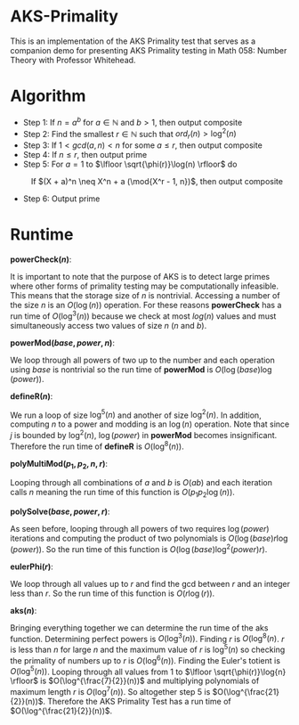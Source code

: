 # AKS-Primality

This is an implementation of the AKS Primality test that serves as a companion demo for presenting AKS Primality testing in Math 058: Number Theory with Professor Whitehead.

# Algorithm

- Step 1: If $n = a^b$ for $a \in \mathbb{N}$ and $b > 1$, then output composite
- Step 2: Find the smallest $r \in \mathbb{N}$ such that $ord_{r}(n) > \log^2(n)$
- Step 3: If $1 < gcd(a, n) < n$ for some $a \leq r$, then output composite
- Step 4: If $n \leq r$, then output prime
- Step 5: For $a = 1$ to $\lfloor \sqrt{\phi(r)}\log(n) \rfloor$ do
  <p align="center">
    If $(X + a)^n \neq X^n + a (\mod{X^r - 1, n})$, then output composite
  </p>
- Step 6: Output prime

# Runtime

**powerCheck($n$)**:

It is important to note that the purpose of AKS is to detect large primes where other forms of primality testing may be computationally infeasible. This means that the storage size of $n$ is nontrivial. Accessing a number of the size $n$ is an $O(\log(n))$ operation. For these reasons **powerCheck** has a run time of $O(\log^3(n))$ because we check at most $log(n)$ values and must simultaneously access two values of size $n$ ($n$ and $b$).

**powerMod($base,power,n$)**:

We loop through all powers of two up to the number and each operation using $base$ is nontrivial so the run time of **powerMod** is $O(\log(base)\log(power))$.

**defineR($n$)**:

We run a loop of size $\log^5(n)$ and another of size $\log^2(n)$. In addition, computing $n$ to a power and modding is an $\log(n)$ operation. Note that since $j$ is bounded by $\log^2(n)$, $\log(power)$ in **powerMod** becomes insignificant. Therefore the run time of **defineR** is $O(\log^8(n))$.

**polyMultiMod($p_1,p_2,n,r$)**:

Looping through all combinations of $a$ and $b$ is $O(ab)$ and each iteration calls $n$ meaning the run time of this function is $O(p_1p_2\log(n))$.

**polySolve($base,power,r$)**:

As seen before, looping through all powers of two requires $\log(power)$ iterations and computing the product of two polynomials is $O(\log(base)r\log(power))$. So the run time of this function is $O(\log(base)\log^2(power)r)$.

**eulerPhi($r$)**:

We loop through all values up to $r$ and find the gcd between $r$ and an integer less than $r$. So the run time of this function is $O(r\log(r))$.

**aks($n$)**:

Bringing everything together we can determine the run time of the aks function. Determining perfect powers is $O(\log^3(n))$. Finding $r$ is $O(\log^8(n)$. $r$ is less than $n$ for large $n$ and the maximum value of $r$ is $\log^5(n)$ so checking the primality of numbers up to $r$ is $O(\log^6(n))$. Finding the Euler's totient is $O(\log^5(n))$. Looping through all values from 1 to $\lfloor \sqrt{\phi(r)}\log{n} \rfloor$ is $O(\log^{\frac{7}{2}}(n))$ and multiplying polynomials of maximum length $r$ is $O(\log^7(n))$. So altogether step $5$ is $O(\log^{\frac{21}{2}}(n))$. Therefore the AKS Primality Test has a run time of $O(\log^{\frac{21}{2}}(n))$.
